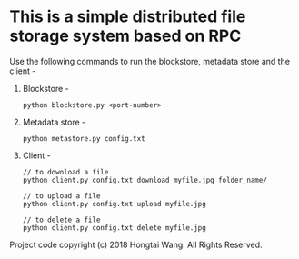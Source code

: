 # This is a simple distributed file storage system based on RPC
Use the following commands to run the blockstore, metadata store and the client - 

1. Blockstore - 

   ```shell
   python blockstore.py <port-number>
   ```

2. Metadata store - 

   ```shell
   python metastore.py config.txt
   ```

3. Client - 

   ```shell
   // to download a file
   python client.py config.txt download myfile.jpg folder_name/
   
   // to upload a file
   python client.py config.txt upload myfile.jpg
   
   // to delete a file
   python client.py config.txt delete myfile.jpg
   ```


Project code copyright (c) 2018 Hongtai Wang. All Rights Reserved.